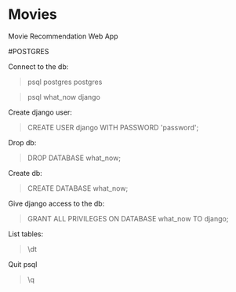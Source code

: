 # Movies
Movie Recommendation Web App



#POSTGRES 

Connect to the db:
>psql postgres postgres

>psql what_now django

Create django user:
>CREATE USER django WITH PASSWORD 'password';

Drop db:
>DROP DATABASE what_now;

Create db:
>CREATE DATABASE what_now;

Give django access to the db:
>GRANT ALL PRIVILEGES ON DATABASE what_now TO django;

List tables:
>\dt

Quit psql
>\q
